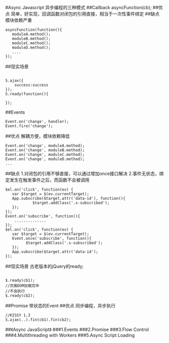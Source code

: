 #Async Javascript
异步编程的三种模式
##Callback
asyncFunction(cb);
##优点
简单，好实现，回调函数对闭包的引用直接，相当于一次性事件绑定
##缺点
模块依赖严重
<pre><code>asyncFunction(function(){
   moduleA.method();
   moduleB.method();
   moduleC.method();
   moduleD.method();
   ....
});
</pre></code>
##现实场景
<pre><code>
S.ajax({
    success:success
});
S.ready(function(){

});
</pre></code>
##Events
<pre><code>Event.on('change', handler);
Event.fire('change');
</pre></code>
##优点
解耦方便，模块依赖降低
<pre><code>Event.on('change', moduleA.method);
Event.on('change', moduleB.method);
Event.on('change', moduleC.method);
Event.on('change', moduleD.method);
...
</pre></code>
##缺点
1.对闭包的引用不够直接，可以通过增加once接口解决
2.事件无状态，绑定发生在触发事件之后，而函数不会被调用
<pre><code>$el.on('click', function(ev) {
   var $target = $(ev.currentTarget);
   App.subscribe($target.attr('data-id'), function(){
            $target.addClass('.s-subscribed');
   });
});
Event.on('subscribe', function(){
    ..............
});
$el.on('click', function(ev) {
   var $target = $(ev.currentTarget);
   Event.once('subscribe', function(){
         $target.addClass('.s-subscribed');
   });
   App.subscribe($target.attr('data-id');
});
</pre></code>
##现实场景
古老版本的jQuery的ready;
<pre><code>
$.ready(cb1);
//页面DOM加载完毕
//不会执行
$.ready(cb2);
</pre></code>
##Promise
带状态的Event
##优点
同步编程，异步执行
<pre><code>//KISSY 1.3
S.ajax(..).fin(cb1).fin(cb2);
</pre></code>
##《Async JavaScript》
###1.Events
###2.Promise
###3.Flow Control
###4.Multithreading with Workers
###5.Async Script Loading
